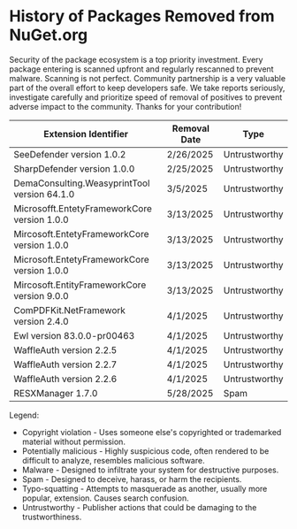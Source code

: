 # History of Packages Removed from NuGet.org

Security of the package ecosystem is a top priority investment. 
Every package entering is scanned upfront and regularly rescanned to prevent malware. 
Scanning is not perfect. Community partnership is a very valuable part of the overall effort to keep developers safe. We take reports seriously, investigate carefully and prioritize speed of removal of positives to prevent adverse impact to the community. Thanks for your contribution!


| Extension Identifier                  | Removal Date | Type                          |
|---------------------------------------|--------------|-------------------------------|
|      SeeDefender	 version 1.0.2    |       2/26/2025       |   Untrustworthy  |
|      SharpDefender	 version 1.0.0    |       2/25/2025       |  Untrustworthy   |
|      DemaConsulting.WeasyprintTool version  64.1.0   |      3/5/2025       |  Untrustworthy   |
|      Microsofft.EntetyFrameworkCore  version  1.0.0   |      3/13/2025       |  Untrustworthy   |
|      Mircоsoft.EntetyFrameworkCore  version  1.0.0   |      3/13/2025       |  Untrustworthy   |
|      Micrоsoft.EntetyFrameworkCore  version  1.0.0   |      3/13/2025       |  Untrustworthy   |
|      Мircosоft.ЕntitуFramеworkСоrе  version  9.0.0   |      3/13/2025       |  Untrustworthy   |
|      ComPDFKit.NetFramework version  2.4.0   |    4/1/2025      |  Untrustworthy   |
|      Ewl version  83.0.0-pr00463   |    4/1/2025       |  Untrustworthy   |
|      WaffleAuth version  2.2.5    |     4/1/2025      |  Untrustworthy   |
|      WaffleAuth version 2.2.7    |     4/1/2025    |  Untrustworthy   |
|      WaffleAuth version 2.2.6    |     4/1/2025    |  Untrustworthy   |
|     RESXManager 1.7.0  |     5/28/2025    | Spam   |





Legend:
- Copyright violation - Uses someone else's copyrighted or trademarked material without permission.
- Potentially malicious - Highly suspicious code, often rendered to be difficult to analyze, resembles malicious software.
- Malware - Designed to infiltrate your system for destructive purposes.
- Spam - Designed to deceive, harass, or harm the recipients.
- Typo-squatting - Attempts to masquerade as another, usually more popular, extension. Causes search confusion.
- Untrustworthy - Publisher actions that could be damaging to the trustworthiness.
